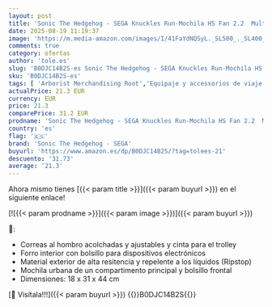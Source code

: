 ```yaml
---
layout: post
title: 'Sonic The Hedgehog - SEGA Knuckles Run-Mochila HS Fan 2.2  Multicolor  31 x 44 cm  Capacidad 24 L'
date: 2025-08-19 11:19:37
image: 'https://m.media-amazon.com/images/I/41FaYdNQSyL._SL500_._SL400_.jpg'
comments: true
category: ofertas
author: 'tole.es'
slug: 'B0DJC14B2S-es Sonic The Hedgehog - SEGA Knuckles Run-Mochila HS Fan 2.2...'
sku: 'B0DJC14B2S-es'
tags: [ 'Arborist Merchandising Root','Equipaje y accessorios de viaje','Karactermania-BFCM','Mochilas','Mochilas tipo casual','Moda','Self Service','Special Features Stores','c8538d25-3af9-48d3-aeff-5f3ce5572a36_0','c8538d25-3af9-48d3-aeff-5f3ce5572a36_1401','sega','sonic the hedgehog - sega','🇪🇸', ]
actualPrice: 21.3 EUR
currency: EUR
price: 21.3
comparePrice: 31.2 EUR
prodname: 'Sonic The Hedgehog - SEGA Knuckles Run-Mochila HS Fan 2.2  Multicolor  31 x 44 cm  Capacidad 24 L'
country: 'es'
flag: '🇪🇸'
brand: 'Sonic The Hedgehog - SEGA'
buyurl: 'https://www.amazon.es/dp/B0DJC14B2S/?tag=tolees-21'
descuento: '31.73'
average: '21.3'
---
```


Ahora mismo tienes [{{< param title >}}]({{< param buyurl >}}) en el siguiente enlace!

[![{{< param prodname >}}]({{< param image >}})]({{< param buyurl >}})

🔎:

- Correas al hombro acolchadas y ajustables y cinta para el trolley
- Forro interior con bolsillo para dispositivos electrónicos
- Material exterior de alta resitencia y repelente a los líquidos (Ripstop)
- Mochila urbana de un compartimento principal y bolsillo frontal
- Dimensiones: 18 x 31 x 44 cm

[🛒 Visítala!!!]({{< param buyurl >}})
{{<world>}}B0DJC14B2S{{</world>}}
